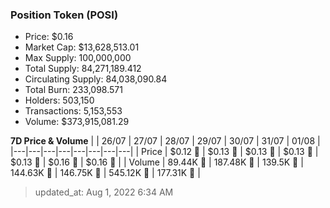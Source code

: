 
  ### Position Token (POSI)
  - Price: $0.16
  - Market Cap: $13,628,513.01
  - Max Supply: 100,000,000
  - Total Supply: 84,271,189.412
  - Circulating Supply: 84,038,090.84
  - Total Burn: 233,098.571
  - Holders: 503,150
  - Transactions: 5,153,553
  - Volume: $373,915,081.29

  **7D Price & Volume**
  | | 26&#x2F;07 | 27&#x2F;07 | 28&#x2F;07 | 29&#x2F;07 | 30&#x2F;07 | 31&#x2F;07 | 01&#x2F;08 |
  |---|---|---|---|---|---|---|---|
  | Price | $0.12 🔻 | $0.13 🚀 | $0.13 🚀 | $0.13 🚀 | $0.13 🚀 | $0.16 🚀 | $0.16 🚀 |
  | Volume | 89.44K 🔻 | 187.48K 🚀 | 139.5K 🔻 | 144.63K 🚀 | 146.75K 🚀 | 545.12K 🚀 | 177.31K 🔻 |

  > updated_at: Aug 1, 2022 6:34 AM
